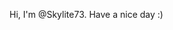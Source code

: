 Hi, I'm @Skylite73. Have a nice day :)



<!---
Skylite73/Skylite73 is a ✨ special ✨ repository because its `README.md` (this file) appears on your GitHub profile.
You can click the Preview link to take a look at your changes.
--->
